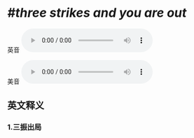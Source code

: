 # ***\#three strikes and you are out*** 
英音
<audio src="./media/three strikes and you are out1_AAC.aac" controls="controls"></audio>

美音
<audio src="./media/three strikes and you are out2_AAC.aac" controls="controls"></audio>



  

英文释义
---
### 1.**三振出局**  


